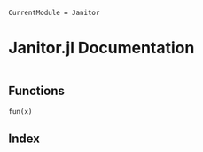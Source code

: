 ```@meta
CurrentModule = Janitor
```

# Janitor.jl Documentation

```@contents
```

## Functions


```@docs
fun(x)
```



## Index

```@index
```